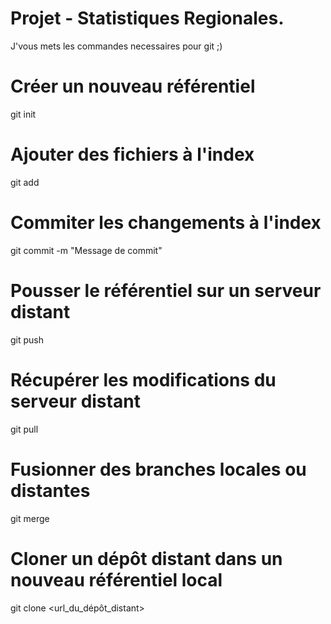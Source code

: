 # Projet - Statistiques Regionales.

J'vous mets les commandes necessaires pour git ;)

# Créer un nouveau référentiel
git init 

# Ajouter des fichiers à l'index
git add <fichier> 

# Commiter les changements à l'index 
git commit -m "Message de commit" 

# Pousser le référentiel sur un serveur distant 
git push <serveur> <branche> 

# Récupérer les modifications du serveur distant 
git pull <serveur> <branche> 

# Fusionner des branches locales ou distantes 
git merge <branche1> <branche2> 

# Cloner un dépôt distant dans un nouveau référentiel local 
git clone <url_du_dépôt_distant>
